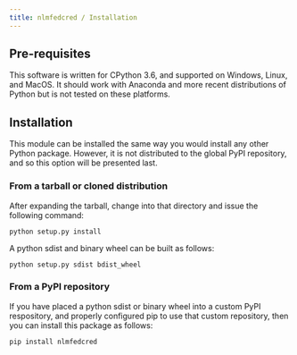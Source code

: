 ```yaml
---
title: nlmfedcred / Installation
---
```


## Pre-requisites

This software is written for CPython 3.6, and supported on Windows, Linux, and MacOS.
It should work with Anaconda and more recent distributions of Python but is not
tested on these platforms.

## Installation

This module can be installed the same way you would install any other Python package.
However, it is not distributed to the global PyPI repository, and so this
option will be presented last.

### From a tarball or cloned distribution

After expanding the tarball, change into that directory and
issue the following command:

    python setup.py install

A python sdist and binary wheel can be built as follows:

    python setup.py sdist bdist_wheel

### From a PyPI repository

If you have placed a python sdist or binary wheel into a custom PyPI respository,
and properly configured pip to use that custom repository, then you 
can install this package as follows:

    pip install nlmfedcred

